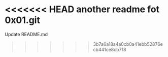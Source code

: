 <<<<<<< HEAD
another readme fot 0x01.git
=======
Update README.md
>>>>>>> 3b7a6a18a4a0cb0a41ebb52876ecb441ce8cb718
